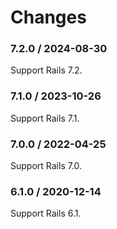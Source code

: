# Changes

### 7.2.0 / 2024-08-30

Support Rails 7.2.

### 7.1.0 / 2023-10-26

Support Rails 7.1.

### 7.0.0 / 2022-04-25

Support Rails 7.0.

### 6.1.0 / 2020-12-14

Support Rails 6.1.
